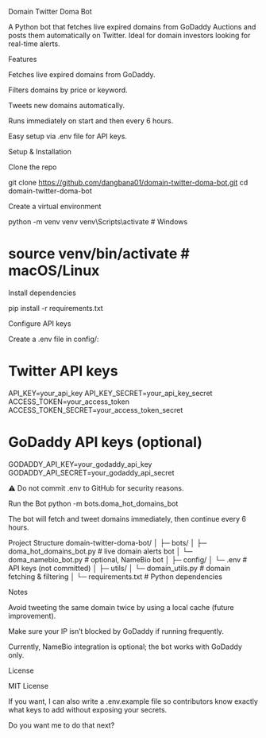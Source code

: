 Domain Twitter Doma Bot

A Python bot that fetches live expired domains from GoDaddy Auctions and posts them automatically on Twitter. Ideal for domain investors looking for real-time alerts.

Features

Fetches live expired domains from GoDaddy.

Filters domains by price or keyword.

Tweets new domains automatically.

Runs immediately on start and then every 6 hours.

Easy setup via .env file for API keys.

Setup & Installation

Clone the repo

git clone https://github.com/dangbana01/domain-twitter-doma-bot.git
cd domain-twitter-doma-bot


Create a virtual environment

python -m venv venv
venv\Scripts\activate       # Windows
# source venv/bin/activate  # macOS/Linux


Install dependencies

pip install -r requirements.txt


Configure API keys

Create a .env file in config/:

# Twitter API keys
API_KEY=your_api_key
API_KEY_SECRET=your_api_key_secret
ACCESS_TOKEN=your_access_token
ACCESS_TOKEN_SECRET=your_access_token_secret

# GoDaddy API keys (optional)
GODADDY_API_KEY=your_godaddy_api_key
GODADDY_API_SECRET=your_godaddy_api_secret


⚠️ Do not commit .env to GitHub for security reasons.

Run the Bot
python -m bots.doma_hot_domains_bot


The bot will fetch and tweet domains immediately, then continue every 6 hours.

Project Structure
domain-twitter-doma-bot/
│
├─ bots/
│   ├─ doma_hot_domains_bot.py      # live domain alerts bot
│   └─ doma_namebio_bot.py          # optional, NameBio bot
│
├─ config/
│   └─ .env                        # API keys (not committed)
│
├─ utils/
│   └─ domain_utils.py             # domain fetching & filtering
│
└─ requirements.txt                # Python dependencies

Notes

Avoid tweeting the same domain twice by using a local cache (future improvement).

Make sure your IP isn’t blocked by GoDaddy if running frequently.

Currently, NameBio integration is optional; the bot works with GoDaddy only.

License

MIT License



If you want, I can also write a .env.example file so contributors know exactly what keys to add without exposing your secrets.

Do you want me to do that next?

